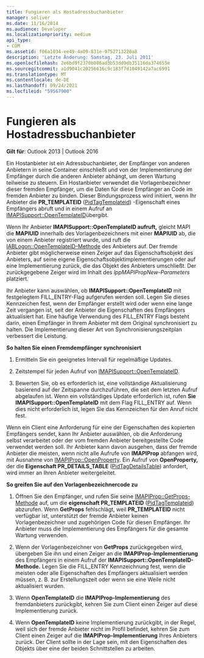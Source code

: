 ```yaml
---
title: Fungieren als Hostadressbuchanbieter
manager: soliver
ms.date: 11/16/2014
ms.audience: Developer
ms.localizationpriority: medium
api_type:
- COM
ms.assetid: f06a1034-ee49-4a09-831e-9752713228a8
description: 'Letzte Änderung: Samstag, 23. Juli 2011'
ms.openlocfilehash: 2e6bd9f2370b086ad3b53dd9db35116da374655e
ms.sourcegitcommit: a1d9041c20256616c9c183f7d1049142a7ac6991
ms.translationtype: MT
ms.contentlocale: de-DE
ms.lasthandoff: 09/24/2021
ms.locfileid: "59567900"
---
```

# <a name="acting-as-a-host-address-book-provider"></a>Fungieren als Hostadressbuchanbieter

  
  
**Gilt für**: Outlook 2013 | Outlook 2016 
  
Ein Hostanbieter ist ein Adressbuchanbieter, der Empfänger von anderen Anbietern in seine Container einschließt und von der Implementierung der Empfänger durch die anderen Anbieter abhängt, um deren Wartung teilweise zu steuern. Ein Hostanbieter verwendet die Vorlagenbezeichner dieser fremden Empfänger, um die Daten für diese Empfänger an Code im fremden Anbieter zu binden. Dieser Bindungsprozess wird initiiert, wenn Ihr Anbieter die **PR_TEMPLATEID** ([PidTagTemplateid](pidtagtemplateid-canonical-property.md)) -Eigenschaft eines Empfängers abruft und in einem Aufruf an [IMAPISupport::OpenTemplateID](imapisupport-opentemplateid.md)übergibt. 
  
Wenn Ihr Anbieter **IMAPISupport::OpenTemplateID aufruft,** gleicht MAPI die **MAPIUID** innerhalb des Vorlagenbezeichners mit einer **MAPIUID** ab, die von einem Anbieter registriert wurde, und ruft die [IABLogon::OpenTemplateID-Methode](iablogon-opentemplateid.md) des Anbieters auf. Der fremde Anbieter gibt möglicherweise einen Zeiger auf das Eigenschaftsobjekt des Anbieters, auf seine eigene Eigenschaftsobjektimplementierungen oder auf eine Implementierung zurück, die das Objekt des Anbieters umschließt. Der zurückgegebene Zeiger wird im Inhalt des  _lppMAPIPropNew-Parameters_ platziert. 
  
Ihr Anbieter kann auswählen, ob **IMAPISupport::OpenTemplateID** mit festgelegtem FILL_ENTRY-Flag aufgerufen werden soll. Legen Sie dieses Kennzeichen fest, wenn der Empfänger erstellt wird oder wenn eine lange Zeit vergangen ist, seit der Anbieter die Eigenschaften des Empfängers aktualisiert hat. Eine häufige Verwendung des FILL_ENTRY Flags besteht darin, einen Empfänger in Ihrem Anbieter mit dem Original synchronisiert zu halten. Die Implementierung dieser Art von Synchronisierungszeitplan verbessert die Leistung. 
  
 **So halten Sie einen Fremdempfänger synchronisiert**
  
1. Ermitteln Sie ein geeignetes Intervall für regelmäßige Updates. 
    
2. Zeitstempel für jeden Aufruf von [IMAPISupport::OpenTemplateID](imapisupport-opentemplateid.md). 
    
3. Bewerten Sie, ob es erforderlich ist, eine vollständige Aktualisierung basierend auf der Zeitspanne durchzuführen, die seit dem letzten Aufruf abgelaufen ist. Wenn ein vollständiges Update erforderlich ist, rufen **Sie IMAPISupport::OpenTemplateID** mit dem Flag FILL_ENTRY auf. Wenn dies nicht erforderlich ist, legen Sie das Kennzeichen für den Anruf nicht fest. 
    
Wenn ein Client eine Anforderung für eine der Eigenschaften des kopierten Empfängers sendet, kann Ihr Anbieter auswählen, ob die Anforderung selbst verarbeitet oder der vom fremden Anbieter bereitgestellte Code verwendet werden soll. Ihr Anbieter kann davon ausgehen, dass der fremde Anbieter die meisten, wenn nicht alle Aufrufe von **IMAPIProp** abfangen wird, mit Ausnahme von [IMAPIProp::OpenProperty](imapiprop-openproperty.md). Ein Aufruf von **OpenProperty,** der die **Eigenschaft PR_DETAILS_TABLE** ([PidTagDetailsTable](pidtagdetailstable-canonical-property.md)) anfordert, wird immer an Ihren Anbieter weitergeleitet.
  
 **So greifen Sie auf den Vorlagenbezeichnercode zu**
  
1. Öffnen Sie den Empfänger, und rufen Sie seine [IMAPIProp::GetProps-Methode](imapiprop-getprops.md) auf, um die **eigenschaft PR_TEMPLATEID** ([PidTagTemplateid](pidtagtemplateid-canonical-property.md)) abzurufen. Wenn **GetProps** fehlschlägt, weil **PR_TEMPLATEID** nicht verfügbar ist, unterstützt der fremde Anbieter keinen Vorlagenbezeichner und zugehörigen Code für diesen Empfänger. Ihr Anbieter muss die Implementierung des Empfängers für die gesamte Wartung verwenden. 
    
2. Wenn der Vorlagenbezeichner von **GetProps** zurückgegeben wird, übergeben Sie ihn und einen Zeiger an die **IMAPIProp-Implementierung** des Empfängers in einem Aufruf der **IMAPISupport::OpenTemplateID-Methode.** Legen Sie die FILL_ENTRY Kennzeichnung fest, wenn die meisten oder alle Eigenschaften des Empfängers aktualisiert werden müssen, z. B. zur Erstellungszeit oder wenn sie eine Weile nicht aktualisiert wurden. 
    
3. Wenn **OpenTemplateID** die **IMAPIProp-Implementierung** des fremdanbieters zurückgibt, kehren Sie zum Client einen Zeiger auf diese Implementierung zurück. 
    
4. Wenn **OpenTemplateID** keine Implementierung zurückgibt, in der Regel, weil sich der fremde Anbieter nicht im Profil befindet, kehren Sie zum Client einen Zeiger auf die **IMAPIProp-Implementierung** Ihres Anbieters zurück. Der Client sollte in der Lage sein, mit den Eigenschaften des Objekts über eine der beiden Schnittstellen zu arbeiten. 
    

